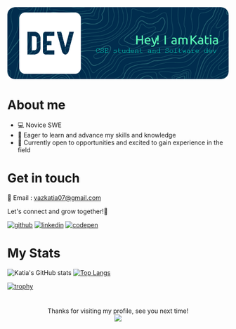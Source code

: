 <img src="https://github.com/Katia-Emilia/Katia-Emilia/blob/main/github-header-image.png" alt="Hello world">

# About me 

- 💻 Novice SWE
- 🌱 Eager to learn and advance my skills and knowledge
- 🌟 Currently open to opportunities and excited to gain experience in the field

# Get in touch 

📧 Email : vazkatia07@gmail.com

Let's connect and grow together!🚀

[<img src='https://cdn.jsdelivr.net/npm/simple-icons@3.0.1/icons/github.svg' alt='github' height='40'>](https://github.com/Katia-Emilia)  [<img src='https://cdn.jsdelivr.net/npm/simple-icons@3.0.1/icons/linkedin.svg' alt='linkedin' height='40'>](https://www.linkedin.com/in/katia-vaz-a150ab250/)  [<img src='https://cdn.jsdelivr.net/npm/simple-icons@3.0.1/icons/codepen.svg' alt='codepen' height='40'>](https://codepen.io/https://codepen.io/Katia-Emilia)  

# My Stats
<!-- 
<p align="center">
  <a href="https://streak-stats.demolab.com?user=Katia-Emilia&theme=github-dark&hide_border=true">
    <img src="https://streak-stats.demolab.com?user=Katia-Emilia&theme=github-dark&hide_border=true" alt="GitHub Streak">
  </a>
</p>
 -->
  ![Katia's GitHub stats](https://github-readme-stats.vercel.app/api?username=Katia-Emilia&show_icons=true&theme=dark&hide_border=true)
  [![Top Langs](https://github-readme-stats.vercel.app/api/top-langs/?username=Katia-Emilia&theme=dark&hide_border=true)](https://github.com/anuraghazra/github-readme-stats)



[![trophy](https://github-profile-trophy.vercel.app/?username=Katia-Emilia&theme=dark)](https://github.com/ryo-ma/github-profile-trophy)

# 

<p align="center"> 
  Thanks for visiting my profile, see you next time!
  <br>
  
  <img src="https://profile-counter.glitch.me/Katia-Emilia/count.svg" />
</p>


